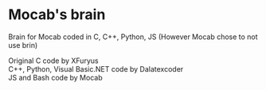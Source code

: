 # Mocab's brain
Brain for Mocab coded in C, C++, Python, JS (However Mocab chose to not use brin)

Original C code by XFuryus\
C++, Python, Visual Basic.NET code by Dalatexcoder\
JS and Bash code by Mocab
